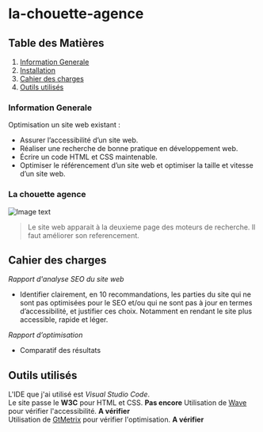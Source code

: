 # la-chouette-agence
## Table des Matières
1. [Information Generale](#Information-Generale)
2. [Installation](#Installation)
3. [Cahier des charges](#Cahier-des-charges) 
4. [Outils utilisés](#Outils-utilisés)

### Information Generale
Optimisation un site web existant :
* Assurer l’accessibilité d’un site web.
* Réaliser une recherche de bonne pratique en développement web.
* Écrire un code HTML et CSS maintenable.
* Optimiser le référencement d’un site web et optimiser la taille et vitesse d’un site web.

### La chouette agence

![Image text](https://github.com/nagharbi/la-chouette-agence/blob/master/img/logo.png)
>Le site web apparait à la deuxieme page des moteurs de recherche. Il faut améliorer son referencement.

##  Cahier des charges
_Rapport d'analyse SEO du site web_
* Identifier clairement, en 10 recommandations, les parties du site qui ne sont pas optimisées pour le SEO et/ou qui ne sont pas à jour en termes d’accessibilité, et justifier ces choix. Notamment en rendant le site plus accessible, rapide et léger.

_Rapport d’optimisation_
* Comparatif des résultats

## Outils utilisés
L'IDE que j'ai utilisé est *Visual Studio Code*.  
Le site passe le **W3C** pour HTML et CSS. **Pas encore** 
Utilisation de [Wave](https://wave.webaim.org/) pour vérifier l'accessibilité. **A vérifier**  
Utilisation de [GtMetrix](https://gtmetrix.com/) pour vérifier l'optimisation. **A vérifier**
